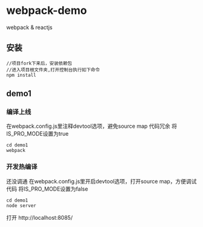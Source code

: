 # webpack-demo
webpack & reactjs

## 安装
```
//项目fork下来后，安装依赖包
//进入项目根文件夹,打开控制台执行如下命令
npm install

```


## demo1
### 编译上线
在webpack.config.js里注释devtool选项，避免source map 代码冗余
将IS_PRO_MODE设置为true
```
cd demo1
webpack

```

### 开发热编译
还没调通
在webpack.config.js里开启devtool选项，打开source map，方便调试代码
将IS_PRO_MODE设置为false
```
cd demo1
node server

```
打开 http://localhost:8085/





